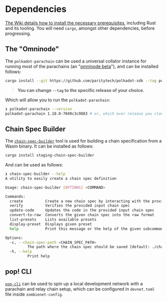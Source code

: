 # Dependencies

[The Wiki details how to install the necessary prerequisites](https://guide.kusama.network/docs/build-guides-install-deps/), including Rust and its tooling. You will need `cargo`, amongst other dependencies, before progressing.

## The "Omninode"

The `polkadot-parachain` can be used a universal collator instance for running most of the parachains (an "[omninode beta](https://forum.polkadot.network/t/polkadot-parachain-omni-node-gathering-ideas-and-feedback/7823)"), and can be installed follows:

```sh
cargo install --git https://github.com/paritytech/polkadot-sdk --tag polkadot-v1.10.0 --force polkadot-parachain-bin
```



> **You can change `--tag` to the specific release of your choice.**

Which will allow you to run the `polkadot-parachain`:

```sh
❯ polkadot-parachain --version
polkadot-parachain 1.10.0-7049c3c9883 # or, which ever release you cloned.
```

## Chain Spec Builder

The [`chain-spec-builder`](https://paritytech.github.io/polkadot-sdk/master/staging_chain_spec_builder/index.html) tool is used for building a chain specification from a Wasm binary. It can be installed as follows:

```sh
cargo install staging-chain-spec-builder
```

And can be used as follows:

```sh
❯ chain-spec-builder --help
A utility to easily create a chain spec definition

Usage: chain-spec-builder [OPTIONS] <COMMAND>

Commands:
  create          Create a new chain spec by interacting with the provided runtime wasm blob
  verify          Verifies the provided input chain spec
  update-code     Updates the code in the provided input chain spec
  convert-to-raw  Converts the given chain spec into the raw format
  list-presets    Lists available presets
  display-preset  Displays given preset
  help            Print this message or the help of the given subcommand(s)

Options:
  -c, --chain-spec-path <CHAIN_SPEC_PATH>
          The path where the chain spec should be saved [default: ./chain_spec.json]
  -h, --help
          Print help
```

## pop! CLI

[`pop-cli`](https://github.com/r0gue-io/pop-cli?tab=readme-ov-file#install) can be used to spin up a local development network with a parachain and relay chain setup, which can be configured in `devnet.toml` file inside `zombienet-config`.
